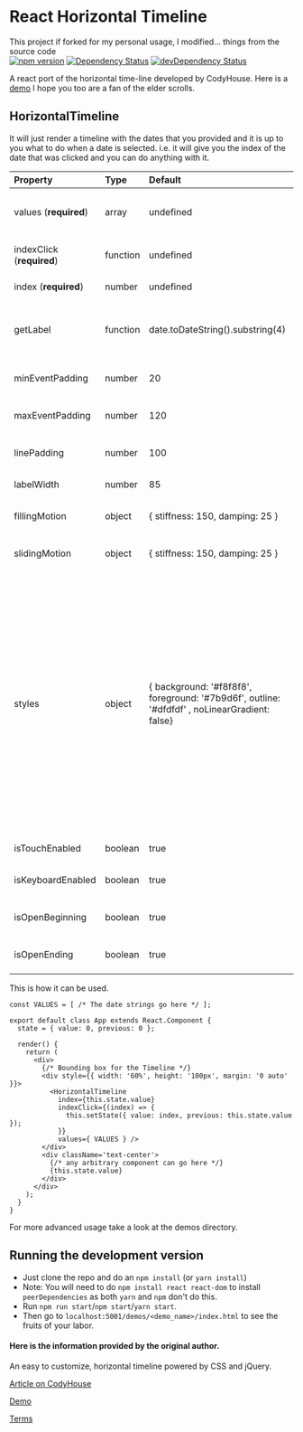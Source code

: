 # React Horizontal Timeline

This project if forked for my personal usage, I modified... things from the source code  
[![npm version](https://badge.fury.io/js/%40nhuthuy96%2Freact-horizontal-timeline.svg)](https://badge.fury.io/js/%40nhuthuy96%2Freact-horizontal-timeline)
[![Dependency Status](https://david-dm.org/WaterNguyen96/react-horizontal-timeline.svg)](https://david-dm.org/WaterNguyen96/react-horizontal-timeline.svg)
[![devDependency Status](https://david-dm.org/WaterNguyen96/react-horizontal-timeline/dev-status.svg)](https://david-dm.org/WaterNguyen96/react-horizontal-timeline/dev-status#info=devDependencies)

A react port of the horizontal time-line developed by CodyHouse.
Here is a [demo](http://sherubthakur.github.io/react-horizontal-timeline) I hope you too are a fan of the elder scrolls.

## HorizontalTimeline

It will just render a timeline with the dates that you provided and it is up to you what to do when a date is selected. i.e. it will give you the index of the date that was clicked and you can do anything with it.

| Property                  | Type     | Default                                                                                       | Description                                                                                                                                                                                                                                                                                                                                                                               |
| :------------------------ | :------- | :-------------------------------------------------------------------------------------------- | :---------------------------------------------------------------------------------------------------------------------------------------------------------------------------------------------------------------------------------------------------------------------------------------------------------------------------------------------------------------------------------------- |
| values (**required**)     | array    | undefined                                                                                     | **sorted** array of dates (format:**yyyy-mm-dd**)                                                                                                                                                                                                                                                                                                                                         |
| indexClick (**required**) | function | undefined                                                                                     | function that takes the index of the array as argument                                                                                                                                                                                                                                                                                                                                    |
| index (**required**)      | number   | undefined                                                                                     | the index of the selected date                                                                                                                                                                                                                                                                                                                                                            |
| getLabel                  | function | date.toDateString().substring(4)                                                              | A function to calculate the label of the event based on the date of the event                                                                                                                                                                                                                                                                                                             |
| minEventPadding           | number   | 20                                                                                            | The minimum padding between two event labels                                                                                                                                                                                                                                                                                                                                              |
| maxEventPadding           | number   | 120                                                                                           | The maximum padding between two event labels                                                                                                                                                                                                                                                                                                                                              |
| linePadding               | number   | 100                                                                                           | Padding used at the start and end of the timeline                                                                                                                                                                                                                                                                                                                                         |
| labelWidth                | number   | 85                                                                                            | The width of an individual label                                                                                                                                                                                                                                                                                                                                                          |
| fillingMotion             | object   | { stiffness: 150, damping: 25 }                                                               | Sets the animation style of how filling motion will look                                                                                                                                                                                                                                                                                                                                  |
| slidingMotion             | object   | { stiffness: 150, damping: 25 }                                                               | Sets the animation style of how sliding motion will look                                                                                                                                                                                                                                                                                                                                  |
| styles                    | object   | { background: '#f8f8f8', foreground: '#7b9d6f', outline: '#dfdfdf' , noLinearGradient: false} | object containing the styles for the timeline currently outline (the color of the boundaries of the timeline and the buttons on it's either side), foreground (the filling color, active color) and background (the background color of your page) colors of the timeline can be changed, noLinearGradient determine whenever to draw linear gradient color in li.style:background-image. |
| isTouchEnabled            | boolean  | true                                                                                          | Enable touch events (swipe left, right)                                                                                                                                                                                                                                                                                                                                                   |
| isKeyboardEnabled         | boolean  | true                                                                                          | Enable keyboard events (up, down, left, right)                                                                                                                                                                                                                                                                                                                                            |
| isOpenBeginning           | boolean  | true                                                                                          | Show the beginning of the timeline as open ended                                                                                                                                                                                                                                                                                                                                          |
| isOpenEnding              | boolean  | true                                                                                          | Show the ending of the timeline as open ended                                                                                                                                                                                                                                                                                                                                             |

This is how it can be used.

```
const VALUES = [ /* The date strings go here */ ];

export default class App extends React.Component {
  state = { value: 0, previous: 0 };

  render() {
    return (
      <div>
        {/* Bounding box for the Timeline */}
        <div style={{ width: '60%', height: '100px', margin: '0 auto' }}>
          <HorizontalTimeline
            index={this.state.value}
            indexClick={(index) => {
              this.setState({ value: index, previous: this.state.value });
            }}
            values={ VALUES } />
        </div>
        <div className='text-center'>
          {/* any arbitrary component can go here */}
          {this.state.value}
        </div>
      </div>
    );
  }
}

```

For more advanced usage take a look at the demos directory.

## Running the development version

- Just clone the repo and do an `npm install` (or `yarn install`)
- Note: You will need to do `npm install react react-dom` to install `peerDependencies` as both `yarn` and `npm` don't do this.
- Run `npm run start`/`npm start`/`yarn start`.
- Then go to `localhost:5001/demos/<demo_name>/index.html` to see the fruits of your labor.

#### Here is the information provided by the original author.

An easy to customize, horizontal timeline powered by CSS and jQuery.

[Article on CodyHouse](http://codyhouse.co/gem/horizontal-timeline/)

[Demo](https://codyhouse.co/demo/horizontal-timeline/index.html)

[Terms](http://codyhouse.co/terms/)
